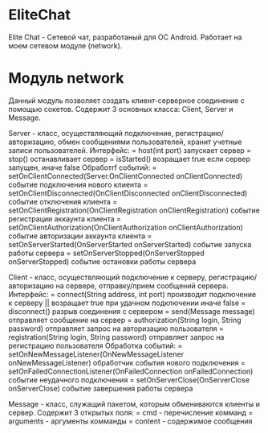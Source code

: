 # EliteChat
  Elite Chat - Сетевой чат, разработаный для ОС Android.
  Работает на моем сетевом модуле (network).

# Модуль network
  Данный модуль позволяет создать клиент-серверное соединение с помощью сокетов.
  Содержит 3 основных класса: Client, Server и Message.
  
  Server - класс, осуществляющий подключение, регистрацию/авторизацию, обмен сообщениями пользователей, хранит учетные записи пользователей.
  Интерфейс:
    = host(int port)  запускает сервер
    = stop()  останавливает сервер
    = isStarted()  возращает true если сервер запущен, иначе false
  Обработrf событий:
    = setOnClientConnected(Server.OnClientConnected onClientConnected)  событие подключения нового клиента
    = setOnClientDisconnected(OnClientDisconnected onClientDisconnected)  событие отключения клиента
    = setOnClientRegistration(OnClientRegistration onClientRegistration)  событие регистрации аккаунта клиента
    = setOnClientAuthorization(OnClientAuthorization onClientAuthorization)  событие авторизации аккаунта клиента
    = setOnServerStarted(OnServerStarted onServerStarted)  событие запуска работы сервера
    = setOnServerStopped(OnServerStopped onServerStopped)  событие остановки работы сервера
    
  Client - класс, осуществляющий подключение к серверу, регистрацию/авторизацию на сервере, отправку/прием сообщений сервера.
  Интерфейс:
    = connect(String address, int port) производит подключение к серверу || возращает true при удачном подключении иначе false
    = disconnect()  разрыв соединения с сервером
    = send(Message message)  отправляет сообщение на сервер
    = authorization(String login, String password)  отправляет запрос на авторизацию пользователя
    = registration(String login, String password)  отправляет запрос на регистрацию пользователя
  Обработка событий:
    = setOnNewMessageListener(OnNewMessageListener onNewMessageListener)  обработчик события нового подключения
    = setOnFailedConnectionListener(OnFailedConnection onFailedConnection)  событие неудачного подключения
    = setOnServerClose(OnServerClose onServerClose)  событие завершения работы сервера
    
  Message - класс, служащий пакетом, которым обмениваются клиенты и сервер. Содержит 3 открытых поля:
    = cmd - перечисление комманд
    = arguments - аргументы комманды
    = content - содержимое сообщения
